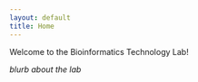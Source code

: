 ```yaml
---
layout: default
title: Home
---
```


Welcome to the Bioinformatics Technology Lab!

*blurb about the lab*
